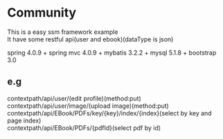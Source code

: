 # Community
This is a easy ssm framework example  
It have some restful api(user and ebook)(dataType is json)    

spring 4.0.9 + spring mvc 4.0.9 + mybatis 3.2.2 + mysql 5.1.8 + bootstrap 3.0   

## e.g
contextpath/api/user/(edit profile)(method:put)    
contextpath/api/user/image/(upload image)(method:put)    
contextpath/api/EBook/PDFs/key/{key}/index/{index}(select by key and page index)     
contextpath/api/EBook/PDFs/{pdfId}(select pdf by id)     

